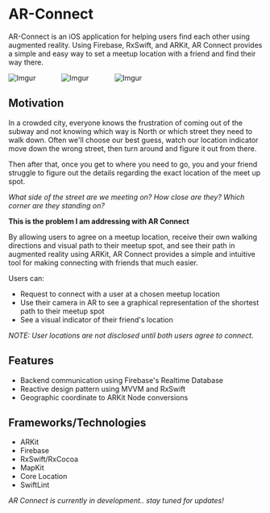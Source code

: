 AR-Connect
======
AR-Connect is an iOS application for helping users find each other using augmented reality. Using Firebase, RxSwift, and ARKit, AR Connect provides a simple and easy way to set a meetup location with a friend and find their way there.

![Imgur](https://i.imgur.com/aKan8ro.png?1) &nbsp;&nbsp;&nbsp;&nbsp;&nbsp;&nbsp;&nbsp;&nbsp;&nbsp;&nbsp;&nbsp;
![Imgur](https://i.imgur.com/gFmgtVL.png?1) &nbsp;&nbsp;&nbsp;&nbsp;&nbsp;&nbsp;&nbsp;&nbsp;&nbsp;&nbsp;&nbsp;
![Imgur](https://i.imgur.com/1fhIEI4.png?1)
## Motivation

In a crowded city, everyone knows the frustration of coming out of the subway and not knowing which way is North or which street they need to walk down. Often we'll choose our best guess, watch our location indicator move down the wrong street, then turn around and figure it out from there.

Then after that, once you get to where you need to go, you and your friend struggle to figure out the details regarding the exact location of the meet up spot.

*What side of the street are we meeting on?*
*How close are they?*
*Which corner are they standing on?*

**This is the problem I am addressing with AR Connect**

By allowing users to agree on a meetup location, receive their own walking directions and visual path to their meetup spot, and see their path in augmented reality using ARKit, AR Connect provides a simple and intuitive tool for making connecting with friends that much easier.

Users can:
* Request to connect with a user at a chosen meetup location
* Use their camera in AR to see a graphical representation of the shortest path to their meetup spot
* See a visual indicator of their friend's location

*NOTE: User locations are not disclosed until both users agree to connect.*

## Features

* Backend communication using Firebase's Realtime Database
* Reactive design pattern using MVVM and RxSwift
* Geographic coordinate to ARKit Node conversions

## Frameworks/Technologies

* ARKit
* Firebase
* RxSwift/RxCocoa
* MapKit
* Core Location
* SwiftLint

*AR Connect is currently in development.. stay tuned for updates!*
